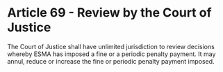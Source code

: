 # Article 69 - Review by the Court of Justice


The Court of Justice shall have unlimited jurisdiction to review decisions whereby ESMA has imposed a fine or a periodic penalty payment. It may annul, reduce or increase the fine or periodic penalty payment imposed.
